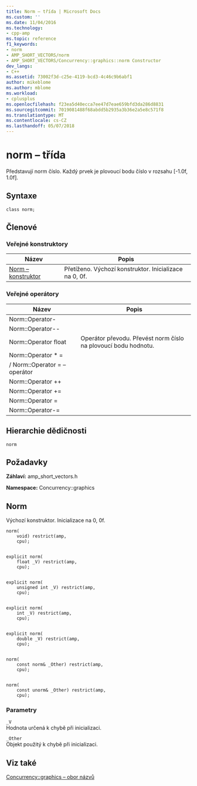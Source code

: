 ```yaml
---
title: Norm – třída | Microsoft Docs
ms.custom: ''
ms.date: 11/04/2016
ms.technology:
- cpp-amp
ms.topic: reference
f1_keywords:
- norm
- AMP_SHORT_VECTORS/norm
- AMP_SHORT_VECTORS/Concurrency::graphics::norm Constructor
dev_langs:
- C++
ms.assetid: 73002f3d-c25e-4119-bcd3-4c46c9b6abf1
author: mikeblome
ms.author: mblome
ms.workload:
- cplusplus
ms.openlocfilehash: f23ea5d40ecca7ee47d7eae659bfd3da286d8831
ms.sourcegitcommit: 7019081488f68abdd5b2935a3b36e2a5e8c571f8
ms.translationtype: MT
ms.contentlocale: cs-CZ
ms.lasthandoff: 05/07/2018
---
```

# <a name="norm-class"></a>norm – třída
Představují norm číslo. Každý prvek je plovoucí bodu číslo v rozsahu [-1.0f, 1.0f].  
  
## <a name="syntax"></a>Syntaxe  
  
```  
class norm;  
```  
  
## <a name="members"></a>Členové  
  
### <a name="public-constructors"></a>Veřejné konstruktory  
  
|Název|Popis|  
|----------|-----------------|  
|[Norm – konstruktor](#ctor)|Přetíženo. Výchozí konstruktor. Inicializace na 0, 0f.|  
  
### <a name="public-operators"></a>Veřejné operátory  
  
|Název|Popis|  
|----------|-----------------|  
|Norm::Operator-||  
|Norm::Operator--||  
|Norm::Operator float|Operátor převodu. Převést norm číslo na plovoucí bodu hodnotu.|  
|Norm::Operator * =||  
|/ Norm::Operator = – operátor||  
|Norm::Operator ++||  
|Norm::Operator +=||  
|Norm::Operator =||  
|Norm::Operator-=||  
  
## <a name="inheritance-hierarchy"></a>Hierarchie dědičnosti  
 `norm`  
  
## <a name="requirements"></a>Požadavky  
 **Záhlaví:** amp_short_vectors.h  
  
 **Namespace:** Concurrency::graphics  
  
##  <a name="ctor"></a> Norm 

 Výchozí konstruktor. Inicializace na 0, 0f.  
  
```  
norm(
    void) restrict(amp,
    cpu);

 
explicit norm(
    float _V) restrict(amp,
    cpu);

 
explicit norm(
    unsigned int _V) restrict(amp,
    cpu);

 
explicit norm(
    int _V) restrict(amp,
    cpu);

 
explicit norm(
    double _V) restrict(amp,
    cpu);

 
norm(
    const norm& _Other) restrict(amp,
    cpu);

 
norm(
    const unorm& _Other) restrict(amp,
    cpu);
```  
  
### <a name="parameters"></a>Parametry  
 `_V`  
 Hodnota určená k chybě při inicializaci.  
  
 `_Other`  
 Objekt použitý k chybě při inicializaci.  
  
## <a name="see-also"></a>Viz také  
 [Concurrency::graphics – obor názvů](concurrency-graphics-namespace.md)
